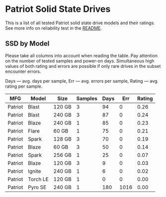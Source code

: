 Patriot Solid State Drives
==========================

This is a list of all tested Patriot solid state drive models and their ratings. See
more info on reliability test in the [README](https://github.com/linuxhw/SMART).

SSD by Model
------------

Please take all columns into account when reading the table. Pay attention on the
number of tested samples and power-on days. Simultaneous high values of both rating
and errors are possible if only rare drives in the subset encounter errors.

Days   — avg. days per sample,
Err    — avg. errors per sample,
Rating — avg. rating per sample.

| MFG       | Model              | Size   | Samples | Days  | Err   | Rating |
|-----------|--------------------|--------|---------|-------|-------|--------|
| Patriot   | Blast              | 120 GB | 3       | 94    | 0     | 0.26   |
| Patriot   | Blast              | 240 GB | 3       | 87    | 0     | 0.24   |
| Patriot   | Blaze              | 240 GB | 1       | 85    | 0     | 0.23   |
| Patriot   | Flare              | 60 GB  | 1       | 75    | 0     | 0.21   |
| Patriot   | Spark              | 128 GB | 3       | 70    | 0     | 0.19   |
| Patriot   | Blaze              | 60 GB  | 3       | 50    | 0     | 0.14   |
| Patriot   | Spark              | 256 GB | 1       | 25    | 0     | 0.07   |
| Patriot   | Blaze              | 120 GB | 3       | 9     | 0     | 0.03   |
| Patriot   | Ignite             | 240 GB | 1       | 6     | 0     | 0.02   |
| Patriot   | Torch LE           | 120 GB | 1       | 0     | 0     | 0.00   |
| Patriot   | Pyro SE            | 240 GB | 1       | 180   | 1016  | 0.00   |
